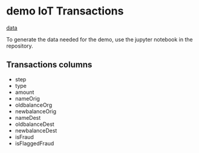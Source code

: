 # demo IoT Transactions

[data](https://www.kaggle.com/ntnu-testimon/paysim1/data)

To generate the data needed for the demo, use the jupyter notebook in the repository.

## Transactions columns

* step
* type
* amount
* nameOrig
* oldbalanceOrg
* newbalanceOrig
* nameDest
* oldbalanceDest
* newbalanceDest
* isFraud
* isFlaggedFraud